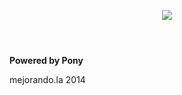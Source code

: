<!DOCTYPE html>
<html lang="es">
<head>
  <meta charset="utf-8"/>
  <meta desxription="Proyecto de la primera generación del 2014 del curso de diseño web online"/>
  <title>Pulso2014: Comunidad de personas atractivas y sexys</title>
</head>
<body>
  <header>
    <figure id="logo">
      <img src="logo.png"/>
    </figure>
  </header>
  <nav>
  </nav>
  <section>
    <article>
    </article>
  </section>
  <footer>
    <p><strong>Powered by Pony
    </strong></p>
    <p>mejorando.la 2014</p>
  </footer>
</body>
</html>

